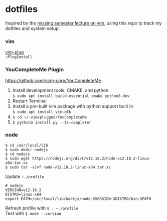 # dotfiles
Inspired by the [missing semester lecture on vim](https://missing.csail.mit.edu/2020/editors/), using this repo to track my dotfiles and system setup.

### vim
[vim-plug](https://github.com/junegunn/vim-plug)  
`:PlugInstall`

### YouCompleteMe Plugin
https://github.com/ycm-core/YouCompleteMe
1. Install development tools, CMAKE, and python  
`$ sudo apt install build-essential cmake python3-dev`
2. Restart Terminal
3. Install a pre-built vim package with python support built in  
`$ sudo apt install vim-gtk`
4. `$ cd ~/.vim/plugged/YouCompleteMe` 
5. `$ python3 install.py --ts-completer`

### node
```console
$ cd /usr/local/lib
$ sudo mkdir nodejs
$ cd nodejs
$ sudo wget https://nodejs.org/dist/v12.18.2/node-v12.18.2-linux-x64.tar.xz
$ sudo tar -xJvf node-v12.18.2-linux-x64.tar.xz
```

Update `~./profile`
```
# nodejs
VERSION=v12.18.2
DISTRO=linux-x64
export PATH=/usr/local/lib/nodejs/node-$VERSION-$DISTRO/bin:$PATH
```

Refresh profile with `$ . ~./profile`  
Test with `$ node --version`


